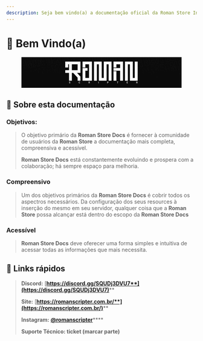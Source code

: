 ```yaml
---
description: Seja bem vindo(a) a documentação oficial da Roman Store Inc.
---
```


# 👋 Bem Vindo(a)

<figure><img src=".gitbook/assets/Barrinha.gif" alt=""><figcaption></figcaption></figure>

## :book: Sobre esta documentação

### Objetivos:

> O objetivo primário da **Roman Store Docs** é fornecer à comunidade de usuários da **Roman Store** a documentação mais completa, compreensiva e acessível.
>
> **Roman Store Docs** está constantemente evoluindo e prospera com a colaboração; há sempre espaço para melhoria.

### Compreensivo

> Um dos objetivos primários da **Roman Store Docs** é cobrir todos os aspectros necessários. Da configuração dos seus resources à inserção do mesmo em seu servidor, qualquer coisa que a **Roman Store** possa alcançar está dentro do escopo da **Roman Store Docs**

### Acessível

> **Roman Store Docs** deve oferecer uma forma simples e intuitiva de acessar todas as informações que mais necessita.

## :link: Links rápidos

> **Discord:** [**https://discord.gg/SQUDj3DVU7**](https://discord.gg/SQUDj3DVU7)****
>
> **Site:** [**https://romanscripter.com.br/**](https://romanscripter.com.br/)****
>
> **Instagram:** [**@romanscripter**](https://www.instagram.com/romanscripter/)****
>
> **Suporte Técnico: ticket (marcar parte)**

